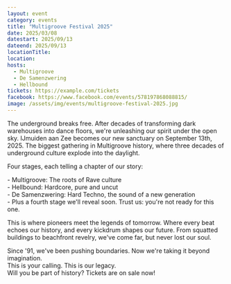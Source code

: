 ```yaml
---
layout: event
category: events
title: "Multigroove Festival 2025"
date: 2025/03/08
datestart: 2025/09/13
dateend: 2025/09/13
locationTitle:
location:
hosts:
  - Multigroove
  - De Samenzwering
  - Hellbound
tickets: https://example.com/tickets
facebook: https://www.facebook.com/events/578197868088815/
image: /assets/img/events/multigroove-festival-2025.jpg
---
```


The underground breaks free. After decades of transforming dark warehouses into dance floors, we're unleashing our spirit under the open sky. IJmuiden aan Zee becomes our new sanctuary on September 13th, 2025. The biggest gathering in Multigroove history, where three decades of underground culture explode into the daylight.

Four stages, each telling a chapter of our story:

\- Multigroove: The roots of Rave culture  
\- Hellbound: Hardcore, pure and uncut  
\- De Samenzwering: Hard Techno, the sound of a new generation  
\- Plus a fourth stage we'll reveal soon. Trust us: you're not ready for this one.

This is where pioneers meet the legends of tomorrow. Where every beat echoes our history, and every kickdrum shapes our future. From squatted buildings to beachfront revelry, we've come far, but never lost our soul.

Since '91, we've been pushing boundaries. Now we're taking it beyond imagination.  
This is your calling. This is our legacy.  
Will you be part of history? Tickets are on sale now!
